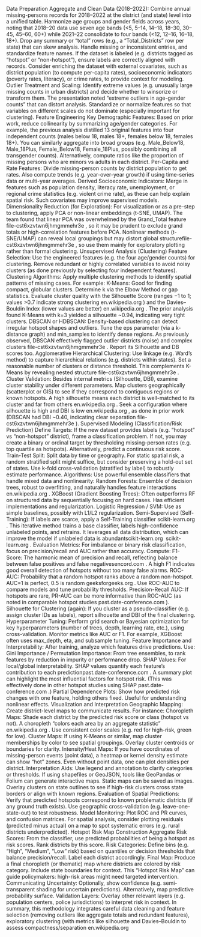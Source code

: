 Data Preparation
Aggregate and Clean Data (2018–2022): Combine annual missing-persons records for 2018–2022 at the district (and state) level into a unified table. Harmonize age groups and gender fields across years, noting that 2018–20 data use seven age bands (<5, 5–14, 14–18, 18–30, 30–45, 45–60, 60+) while 2021–22 consolidate to four bands (<12, 12–16, 16–18, 18+). Drop any summary or “total” rows (e.g., a “Total_Districts” row per state) that can skew analysis. Handle missing or inconsistent entries, and standardize feature names. If the dataset is labeled (e.g. districts tagged as “hotspot” or “non-hotspot”), ensure labels are correctly aligned with records. Consider enriching the dataset with external covariates, such as district population (to compute per-capita rates), socioeconomic indicators (poverty rates, literacy), or crime rates, to provide context for modeling.
Outlier Treatment and Scaling: Identify extreme values (e.g. unusually large missing counts in urban districts) and decide whether to winsorize or transform them. The presentation noted “extreme outliers in age-gender counts” that can distort analysis. Standardize or normalize features so that variables on different scales do not dominate (especially important for clustering).
Feature Engineering
Key Demographic Features: Based on prior work, reduce collinearity by summarizing age/gender categories. For example, the previous analysis distilled 13 original features into four independent counts (males below 18, males 18+, females below 18, females 18+). You can similarly aggregate into broad groups (e.g. Male_Below18, Male_18Plus, Female_Below18, Female_18Plus, possibly combining all transgender counts). Alternatively, compute ratios like the proportion of missing persons who are minors vs adults in each district.
Per-Capita and Rate Features: Divide missing-person counts by district population to get rates. Also compute trends (e.g. year-over-year growth) if using time-series data or multi-year averages.
Derived Socioeconomic Indicators: Merge in features such as population density, literacy rate, unemployment, or regional crime statistics (e.g. violent crime rate), as these can help explain spatial risk. Such covariates may improve supervised models.
Dimensionality Reduction (for Exploration): For visualization or as a pre-step to clustering, apply PCA or non-linear embeddings (t-SNE, UMAP). The team found that linear PCA was overwhelmed by the Grand_Total feature​
file-cst6xzvtwn6jhmgmmehr3e
, so it may be prudent to exclude grand totals or high-correlation features before PCA. Nonlinear methods (t-SNE/UMAP) can reveal local groupings but may distort global structure​
file-cst6xzvtwn6jhmgmmehr3e
, so use them mainly for exploratory plotting rather than formal clustering.
Unsupervised Analysis (Clustering)
Feature Selection: Use the engineered features (e.g. the four age/gender counts) for clustering. Remove redundant or highly correlated variables to avoid noisy clusters (as done previously by selecting four independent features).
Clustering Algorithms: Apply multiple clustering methods to identify spatial patterns of missing cases. For example:
K-Means: Good for finding compact, globular clusters. Determine k via the Elbow Method or gap statistics. Evaluate cluster quality with the Silhouette Score (ranges −1 to 1; values >0.7 indicate strong clustering​
en.wikipedia.org
) and the Davies–Bouldin Index (lower values are better)​
en.wikipedia.org
. The prior analysis found K-Means with k=3 yielded a silhouette ~0.94, indicating very tight clusters.
DBSCAN or HDBSCAN: Density-based clustering can detect irregular hotspot shapes and outliers. Tune the eps parameter (via a k-distance graph) and min_samples to identify dense regions. As previously observed, DBSCAN effectively flagged outlier districts (noise) and complex clusters​
file-cst6xzvtwn6jhmgmmehr3e
. Report its Silhouette and DB scores too.
Agglomerative Hierarchical Clustering: Use linkage (e.g. Ward’s method) to capture hierarchical relations (e.g. districts within states). Set a reasonable number of clusters or distance threshold. This complements K-Means by revealing nested structure​
file-cst6xzvtwn6jhmgmmehr3e
.
Cluster Validation: Besides internal metrics (Silhouette, DBI), examine cluster stability under different parameters. Map clusters geographically (scatterplot or GIS) to see if they correspond to contiguous regions or known hotspots. A high silhouette means each district is well-matched to its cluster and far from others​
en.wikipedia.org
. Seek a configuration where silhouette is high and DBI is low​
en.wikipedia.org
, as done in prior work (DBSCAN had DBI ~0.40, indicating clear separation​
file-cst6xzvtwn6jhmgmmehr3e
).
Supervised Modeling (Classification/Risk Prediction)
Define Targets: If the new dataset provides labels (e.g. “hotspot” vs “non-hotspot” district), frame a classification problem. If not, you may create a binary or ordinal target by thresholding missing-person rates (e.g. top quartile as hotspots). Alternatively, predict a continuous risk score.
Train-Test Split: Split data by time or geography. For static spatial risk, a random stratified split might suffice, but consider preserving a hold-out set of states. Use k-fold cross-validation (stratified by label) to robustly estimate performance.
Algorithms: Use powerful ensemble classifiers that handle mixed data and nonlinearity:
Random Forests: Ensemble of decision trees, robust to overfitting, and naturally handles feature interactions​
en.wikipedia.org
.
XGBoost (Gradient Boosting Trees): Often outperforms RF on structured data by sequentially focusing on hard cases. Has efficient implementations and regularization.
Logistic Regression / SVM: Use as simple baselines, possibly with L1/L2 regularization.
Semi-Supervised (Self-Training): If labels are scarce, apply a Self-Training classifier​
scikit-learn.org
. This iterative method trains a base classifier, labels high-confidence unlabeled points, and retrains. It leverages all data distribution, which can improve the model if unlabeled data is abundant​
scikit-learn.org
​
scikit-learn.org
.
Evaluation Metrics: For imbalance or binary risk classification, focus on precision/recall and AUC rather than accuracy. Compute:
F1-Score: The harmonic mean of precision and recall, reflecting balance between false positives and false negatives​
encord.com
. A high F1 indicates good overall detection of hotspots without too many false alarms.
ROC-AUC: Probability that a random hotspot ranks above a random non-hotspot. AUC=1 is perfect, 0.5 is random​
geeksforgeeks.org
. Use ROC-AUC to compare models and tune probability thresholds.
Precision-Recall AUC: If hotspots are rare, PR-AUC can be more informative than ROC-AUC (as noted in comparable hotspot studies​
past.date-conference.com
).
Silhouette for Clustering (again): If you cluster as a pseudo-classifier (e.g. assign cluster IDs as labels), report silhouette and DBI of the final clustering.
Hyperparameter Tuning: Perform grid search or Bayesian optimization for key hyperparameters (number of trees, depth, learning rate, etc.), using cross-validation. Monitor metrics like AUC or F1. For example, XGBoost often uses max_depth, eta, and subsample tuning.
Feature Importance and Interpretability: After training, analyze which features drive predictions. Use:
Gini Importance / Permutation Importance: From tree ensembles, to rank features by reduction in impurity or performance drop.
SHAP Values: For local/global interpretability. SHAP values quantify each feature’s contribution to each prediction​
past.date-conference.com
. A summary plot can highlight the most influential factors for hotspot risk. (This was effectively done in other hotspot studies using SHAP​
past.date-conference.com
.)
Partial Dependence Plots: Show how predicted risk changes with one feature, holding others fixed. Useful for understanding nonlinear effects.
Visualization and Interpretation
Geographic Mapping: Create district-level maps to communicate results. For instance:
Choropleth Maps: Shade each district by the predicted risk score or class (hotspot vs not). A choropleth “colors each area by an aggregate statistic”​
en.wikipedia.org
. Use consistent color scales (e.g. red for high-risk, green for low).
Cluster Maps: If using K-Means or similar, map cluster memberships by color to see spatial groupings. Overlay cluster centroids or boundaries for clarity.
Intensity/Heat Maps: If you have coordinates of missing-person events (point data), a heatmap or kernel density estimate can show “hot” zones. Even without point data, one can plot densities per district.
Interpretation Aids:
Use legend and annotation to clarify categories or thresholds.
If using shapefiles or GeoJSON, tools like GeoPandas or Folium can generate interactive maps. Static maps can be saved as images.
Overlay clusters on state outlines to see if high-risk clusters cross state borders or align with known regions.
Evaluation of Spatial Predictions: Verify that predicted hotspots correspond to known problematic districts (if any ground truth exists). Use geographic cross-validation (e.g. leave-one-state-out) to test robustness.
Model Monitoring: Plot ROC and PR curves, and confusion matrices. For spatial analysis, consider plotting residuals (predicted minus actual) on a map to spot systematic errors (e.g. rural districts underpredicted).
Hotspot Risk Map Construction
Aggregate Risk Scores: From the classifier, use predicted probabilities of being a hotspot as risk scores. Rank districts by this score.
Risk Categories: Define bins (e.g. “High”, “Medium”, “Low” risk) based on quantiles or decision thresholds that balance precision/recall. Label each district accordingly.
Final Map: Produce a final choropleth (or thematic) map where districts are colored by risk category. Include state boundaries for context. This “Hotspot Risk Map” can guide policymakers: high-risk areas might need targeted intervention.
Communicating Uncertainty: Optionally, show confidence (e.g. semi-transparent shading for uncertain predictions). Alternatively, map predictive probability surface.
Validation Layers: Overlay other relevant layers (e.g. population centers, police jurisdictions) to interpret risk in context.
In summary, this methodology integrates careful data cleaning and feature selection (removing outliers like aggregate totals and redundant features), exploratory clustering (with metrics like silhouette and Davies–Bouldin to assess compactness/separation​
en.wikipedia.org

